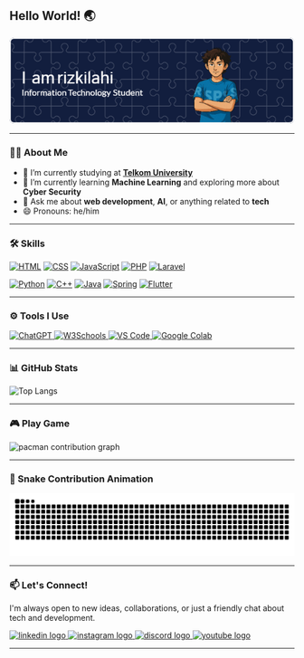 ## Hello World! 🌏

![rizkilahi](img/rizkilahi_banner_1.png)

<!--
**rizkilahi/rizkilahi** is a ✨ _special_ ✨ repository because its `README.md` (this file) appears on your GitHub profile.

Here are some ideas to get you started:

- 🔭 I’m currently working on ...
- 🌱 I’m currently learning ...
- 👯 I’m looking to collaborate on ...
- 🤔 I’m looking for help with ...
- 💬 Ask me about ...
- 📫 How to reach me: ...
- 😄 Pronouns: ...
- ⚡ Fun fact: ...
-->

---

### 👨‍🎓 About Me

- 🔭 I’m currently studying at [**Telkom University**](https://www.instagram.com/telkomuniversity/)
- 🌱 I’m currently learning **Machine Learning** and exploring more about **Cyber Security**
- 💬 Ask me about **web development**, **AI**, or anything related to **tech**
- 😄 Pronouns: he/him

---

### 🛠️ Skills

<p align="left">
  <a href="https://developer.mozilla.org/en-US/docs/Web/HTML" target="_blank"><img src="https://skillicons.dev/icons?i=html" height="40" alt="HTML" /></a>
  <a href="https://developer.mozilla.org/en-US/docs/Web/CSS" target="_blank"><img src="https://skillicons.dev/icons?i=css" height="40" alt="CSS" /></a>
  <a href="https://developer.mozilla.org/en-US/docs/Web/JavaScript" target="_blank"><img src="https://skillicons.dev/icons?i=js" height="40" alt="JavaScript" /></a>
  <a href="https://www.php.net/" target="_blank"><img src="https://skillicons.dev/icons?i=php" height="40" alt="PHP" /></a>
  <a href="https://laravel.com/" target="_blank"><img src="https://skillicons.dev/icons?i=laravel" height="40" alt="Laravel" /></a>
</p>
<p>
  <a href="https://www.python.org/" target="_blank"><img src="https://skillicons.dev/icons?i=python" height="40" alt="Python" /></a>
  <a href="https://isocpp.org/" target="_blank"><img src="https://skillicons.dev/icons?i=cpp" height="40" alt="C++" /></a>
  <a href="https://www.java.com/" target="_blank"><img src="https://skillicons.dev/icons?i=java" height="40" alt="Java" /></a>
  <a href="https://spring.io/" target="_blank"><img src="https://skillicons.dev/icons?i=spring" height="40" alt="Spring" /></a>
  <a href="https://flutter.dev/" target="_blank"><img src="https://skillicons.dev/icons?i=flutter" height="40" alt="Flutter" /></a>
</p>

---

### ⚙️ Tools I Use

<p align="left">
  <a href="https://openai.com/chatgpt" target="_blank">
    <img src="https://img.shields.io/badge/ChatGPT-74aa9c?style=for-the-badge&logo=openai&logoColor=white" alt="ChatGPT" />
  </a>
  <a href="https://www.w3schools.com/" target="_blank">
    <img src="https://img.shields.io/badge/W3Schools-04AA6D?style=for-the-badge&logo=W3Schools&logoColor=white" alt="W3Schools" />
  </a>
  <a href="https://code.visualstudio.com/" target="_blank">
    <img src="https://img.shields.io/badge/VSCode-0078D4?style=for-the-badge&logo=visual%20studio%20code&logoColor=white" alt="VS Code" />
  </a>
  <a href="https://colab.research.google.com/" target="_blank">
    <img src="https://img.shields.io/badge/Colab-F9AB00?style=for-the-badge&logo=googlecolab&color=525252" alt="Google Colab" />
  </a>
</p>


---

### 📊 GitHub Stats

![Top Langs](https://github-readme-stats.vercel.app/api/top-langs/?username=rizkilahi&layout=compact)

---

### 🎮 Play Game

<picture>
  <source media="(prefers-color-scheme: dark)" srcset="https://raw.githubusercontent.com/rizkilahi/rizkilahi/output/pacman-contribution-graph-dark.svg">
  <source media="(prefers-color-scheme: light)" srcset="https://raw.githubusercontent.com/rizkilahi/rizkilahi/output/pacman-contribution-graph.svg">
</picture>

<img alt="pacman contribution graph" src="https://raw.githubusercontent.com/rizkilahi/rizkilahi/output/pacman-contribution-graph.svg">

---

### 🐍 Snake Contribution Animation

<img src="https://raw.githubusercontent.com/rizkilahi/rizkilahi/output/snake.svg" alt="Snake animation" />

---

### 📫 Let's Connect!

I'm always open to new ideas, collaborations, or just a friendly chat about tech and development.

<a href="https://www.linkedin.com/in/muhamad-rizki-ilahi-337a55208/" target="_blank">
  <img src="https://raw.githubusercontent.com/maurodesouza/profile-readme-generator/master/src/assets/icons/social/linkedin/default.svg" width="52" height="40" alt="linkedin logo" />
</a>
<a href="https://www.instagram.com/rizkilahi_/" target="_blank">
  <img src="https://raw.githubusercontent.com/maurodesouza/profile-readme-generator/master/src/assets/icons/social/instagram/default.svg" width="52" height="40" alt="instagram logo" />
</a>
<a href="https://discord.com/users/puntenmamang1805" target="_blank">
  <img src="https://raw.githubusercontent.com/maurodesouza/profile-readme-generator/master/src/assets/icons/social/discord/default.svg" width="52" height="40" alt="discord logo" />
</a>
<a href="https://youtube.com" target="_blank">
  <img src="https://raw.githubusercontent.com/maurodesouza/profile-readme-generator/master/src/assets/icons/social/youtube/default.svg" width="52" height="40" alt="youtube logo" />
</a>

---

